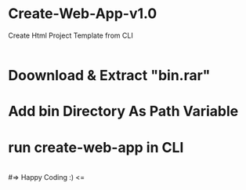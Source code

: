 # Create-Web-App-v1.0
Create Html Project Template from CLI
<br>
<br>

# Doownload & Extract "bin.rar"
# Add bin Directory As Path Variable
# run create-web-app <app-name> in CLI
<br>
#=> Happy Coding :) <=
